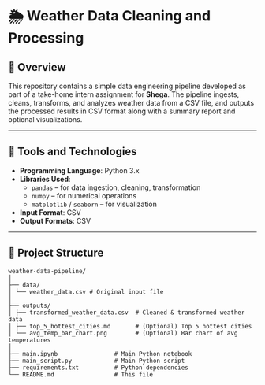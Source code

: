 # 🌦️ Weather Data Cleaning and Processing

## 📌 Overview

This repository contains a simple data engineering pipeline developed as part of a take-home intern assignment for **Shega**. The pipeline ingests, cleans, transforms, and analyzes weather data from a CSV file, and outputs the processed results in CSV format along with a summary report and optional visualizations.

---

## 🧰 Tools and Technologies

- **Programming Language**: Python 3.x  
- **Libraries Used**:  
  - `pandas` – for data ingestion, cleaning, transformation  
  - `numpy` – for numerical operations  
  - `matplotlib` / `seaborn` – for visualization  
- **Input Format**: CSV  
- **Output Formats**: CSV

---

## 📂 Project Structure
```
weather-data-pipeline/
│
├── data/
│ └── weather_data.csv # Original input file
│
├── outputs/
│ ├── transformed_weather_data.csv  # Cleaned & transformed weather data
│ ├── top_5_hottest_cities.md       # (Optional) Top 5 hottest cities
│ └── avg_temp_bar_chart.png        # (Optional) Bar chart of avg temperatures
│
├── main.ipynb                # Main Python notebook
├── main_script.py            # Main Python script
├── requirements.txt          # Python dependencies
└── README.md                 # This file
```
